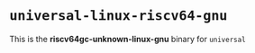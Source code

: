 # `universal-linux-riscv64-gnu`

This is the **riscv64gc-unknown-linux-gnu** binary for `universal`
